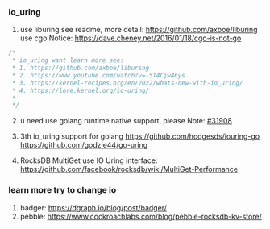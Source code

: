 ### io_uring
1. use liburing see readme, more detail: https://github.com/axboe/liburing <br> use cgo Notice: https://dave.cheney.net/2016/01/18/cgo-is-not-go

```c
/*
 * io_uring want learn more see:
 * 1. https://github.com/axboe/liburing
 * 2. https://www.youtube.com/watch?v=-5T4Cjw46ys
 * 3. https://kernel-recipes.org/en/2022/whats-new-with-io_uring/
 * 4. https://lore.kernel.org/io-uring/
 *
 */
```


2. u need use golang runtime native support, please Note: [#31908](https://github.com/golang/go/issues/31908)

3. 3th io_uring support for golang https://github.com/hodgesds/iouring-go  https://github.com/godzie44/go-uring 

4. RocksDB MultiGet use IO Uring interface: https://github.com/facebook/rocksdb/wiki/MultiGet-Performance



### learn more try to change io
1. badger: https://dgraph.io/blog/post/badger/
2. pebble: https://www.cockroachlabs.com/blog/pebble-rocksdb-kv-store/